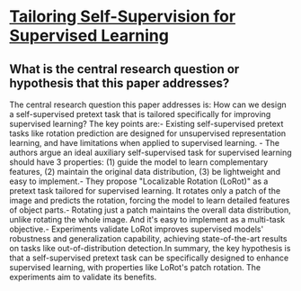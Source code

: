 # [Tailoring Self-Supervision for Supervised Learning](https://arxiv.org/abs/2207.10023)

## What is the central research question or hypothesis that this paper addresses?

The central research question this paper addresses is: How can we design a self-supervised pretext task that is tailored specifically for improving supervised learning? The key points are:- Existing self-supervised pretext tasks like rotation prediction are designed for unsupervised representation learning, and have limitations when applied to supervised learning. - The authors argue an ideal auxiliary self-supervised task for supervised learning should have 3 properties: (1) guide the model to learn complementary features, (2) maintain the original data distribution, (3) be lightweight and easy to implement.- They propose "Localizable Rotation (LoRot)" as a pretext task tailored for supervised learning. It rotates only a patch of the image and predicts the rotation, forcing the model to learn detailed features of object parts.- Rotating just a patch maintains the overall data distribution, unlike rotating the whole image. And it's easy to implement as a multi-task objective.- Experiments validate LoRot improves supervised models' robustness and generalization capability, achieving state-of-the-art results on tasks like out-of-distribution detection.In summary, the key hypothesis is that a self-supervised pretext task can be specifically designed to enhance supervised learning, with properties like LoRot's patch rotation. The experiments aim to validate its benefits.
